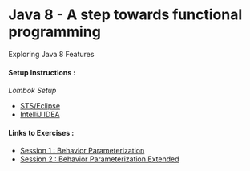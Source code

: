 # Java 8 - A step towards functional programming
Exploring Java 8 Features

####  Setup Instructions :
_Lombok Setup_
* [STS/Eclipse](https://projectlombok.org/setup/eclipse)
* [IntelliJ IDEA](https://projectlombok.org/setup/intellij)

#### Links to Exercises :
* [Session 1 : Behavior Parameterization](https://github.com/MyronRogtao/java8features/blob/master/exercise/Session1.md)
* [Session 2 : Behavior Parameterization Extended](https://github.com/MyronRogtao/java8features/blob/master/exercise/Session2.md)